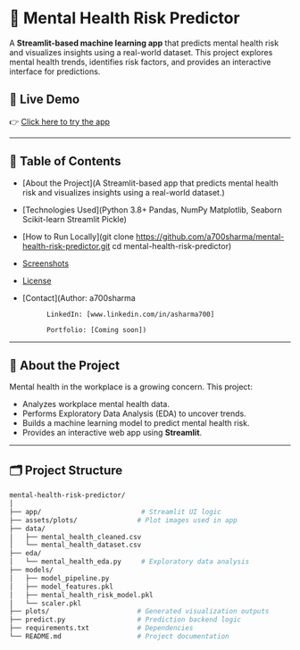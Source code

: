 # 🧠 Mental Health Risk Predictor

A **Streamlit-based machine learning app** that predicts mental health risk and visualizes insights using a real-world dataset. This project explores mental health trends, identifies risk factors, and provides an interactive interface for predictions.

## 🚀 Live Demo
👉 [Click here to try the app](https://share.streamlit.io/your-a700sharma/mental-health-risk-predictor/main/app/app.py)

---

## 📌 Table of Contents
- [About the Project](A Streamlit-based app that predicts mental health risk and visualizes 
                      insights using a real-world dataset.)
- [Technologies Used](Python 3.8+
                      Pandas, NumPy
                      Matplotlib, Seaborn
                      Scikit-learn
                      Streamlit
                      Pickle)
- [How to Run Locally](git clone https://github.com/a700sharma/mental-health-risk-predictor.git
                       cd mental-health-risk-predictor)
- [Screenshots](#screenshots)
- [License](#license)
- [Contact](Author: a700sharma

            LinkedIn: [www.linkedin.com/in/asharma700]

            Portfolio: [Coming soon])

---

## 📖 About the Project

Mental health in the workplace is a growing concern. This project:
- Analyzes workplace mental health data.
- Performs Exploratory Data Analysis (EDA) to uncover trends.
- Builds a machine learning model to predict mental health risk.
- Provides an interactive web app using **Streamlit**.

---

## 🗂 Project Structure

```bash
mental-health-risk-predictor/
│
├── app/                         # Streamlit UI logic
├── assets/plots/               # Plot images used in app
├── data/
│   ├── mental_health_cleaned.csv
│   └── mental_health_dataset.csv
├── eda/
│   └── mental_health_eda.py     # Exploratory data analysis
├── models/
│   ├── model_pipeline.py
│   ├── model_features.pkl
│   ├── mental_health_risk_model.pkl
│   └── scaler.pkl
├── plots/                      # Generated visualization outputs
├── predict.py                  # Prediction backend logic
├── requirements.txt            # Dependencies
└── README.md                   # Project documentation
